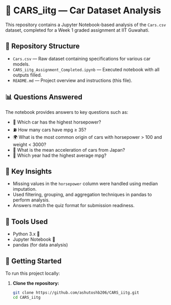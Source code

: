 # 🚗 CARS_iitg — Car Dataset Analysis

This repository contains a Jupyter Notebook-based analysis of the `Cars.csv` dataset, completed for a Week 1 graded assignment at IIT Guwahati.

## 📁 Repository Structure

- `Cars.csv` — Raw dataset containing specifications for various car models.
- `CARS_iitg_Assignment_Completed.ipynb` — Executed notebook with all outputs filled.
- `README.md` — Project overview and instructions (this file).

## 📊 Questions Answered

The notebook provides answers to key questions such as:

- 🔋 Which car has the highest horsepower?
- ⛽ How many cars have mpg ≥ 35?
- 🌍 What is the most common origin of cars with horsepower > 100 and weight < 3000?
- 🏁 What is the mean acceleration of cars from Japan?
- 📅 Which year had the highest average mpg?

## 📌 Key Insights

- Missing values in the `horsepower` column were handled using median imputation.
- Used filtering, grouping, and aggregation techniques in pandas to perform analysis.
- Answers match the quiz format for submission readiness.

## 🧪 Tools Used

- Python 3.x 🐍
- Jupyter Notebook 📓
- pandas (for data analysis)

## 🚀 Getting Started

To run this project locally:

1. **Clone the repository:**
   ```bash
   git clone https://github.com/ashutoshb206/CARS_iitg.git
   cd CARS_iitg
